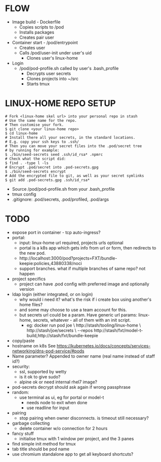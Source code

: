 FLOW
====
- Image build - Dockerfile
    - Copies scripts to /pod
    - Installs packages
    - Creates pair user
- Container start - /pod/entrypoint
    - Creates user
    - Calls /pod/user-init under user's uid
        - Clones user's linux-home
- Login
    - /pod/pod-profile.sh called by user's .bash_profile
        - Decrypts user secrets
        - Clones projects into ~/src        
        - Starts tmux

LINUX-HOME REPO SETUP
=====================
```
# Fork <linux-home skel url> into your personal repo in stash
# Use the same name for the repo.
# Then customise your fork.
$ git clone <your linux-home repo>
$ cd linux-home
# Install there all your secrets, in the standard locations.
# E.g. copy your ssh keys to .ssh/
# Then you can move your secret files into the .pod/secret tree
# by running for example:
$ ./bin/seed-secrets seed .ssh/id_rsa* .npmrc
# Check what the script did:
$ find . -type l -ls
# Encrypt .pod/secret into .pod-secrets.gpg
$ ./bin/seed-secrets encrypt
# Add the encrypted file to git, as well as your secret symlinks
$ git add .pod-secrets.gpg .ssh/id_rsa*
```
- Source /pod/pod-profile.sh from your .bash_profile
- tmux config
- .gitignore: .pod/secrets, .pod/profiled, .pod/args

TODO
====
- expose port in container - tcp auto-ingress?
- portal:
  - input: linux-home url required, projects urls optional
  - portal is a k8s app which gets info from url or form, then redirects to
    the new pod.
  - http://localhost:3000/pod?projects=FXT/bundle-keepie:policies,43880338/noci
  - support branches. what if multiple branches of same repo? not happen
- project specifics
  - project can have .pod config with preferred image and optionally version
- ldap login (either integrated, or on login)
  - why would i need it? what's the risk if i create box using another's home files?
  - and some may choose to use a team account for this.
  - but secrets url could be a param. Have generic url params: linux-home, secrets,
    whatever - all of them with an init script.
    - eg: docker run pod joe \\
          http://stash/tooling/linux-home \\
          http://stash/joe/secrets \\
          --repos http://stash/fxt/model-t-build,http://stash/fxt/bundle-keepie
- copy/paste
- hostname on k8s
  See https://kubernetes.io/docs/concepts/services-networking/dns-pod-service/#pods
- Name parameter? Appended to owner name (real name instead of staff id?)
- security:
  - ssl, supported by wetty
  - is it ok to give sudo?
  - alpine ok or need internal rhel7 image?
- pod-secrets decrypt should ask again if wrong passphrase
- random:
  - use terminal as ui, eg for portal or model-t
    - needs node to exit when done
    - use readline for input
- pairing
  - stop pairing when owner disconnects. is timeout still necessary?
- garbage collecting
  - delete container w/o connection for 2 hours
- fancy stuff
  - initialise tmux with 1 window per project, and the 3 panes
- find simple init method for tmux
- tab title should be pod name
- use chromium standalone app to get all keyboard shortcuts?
